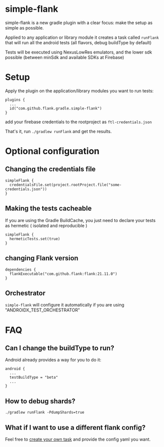 # simple-flank
simple-flank is a new gradle plugin with a clear focus: make the setup as simple as possible.

Applied to any application or library module it creates a task called `runFlank` that will run all the android tests (all flavors, debug buildType by default)

Tests will be executed using NexusLowRes emulators, and the lower sdk possible (between minSdk and available SDKs at Firebase)

# Setup

Apply the plugin on the application/library modules you want to run tests:
```
plugins {
  ...
  id("com.github.flank.gradle.simple-flank")
}
```

add your firebase credentials to the rootproject as `ftl-credentials.json`

That's it, run `./gradlew runFlank` and get the results.

# Optional configuration

## Changing the credentials file

```
simpleFlank {
  credentialsFile.set(project.rootProject.file("some-credentials.json"))
}
```

## Making the tests cacheable

If you are using the Gradle BuildCache, you just need to declare your tests as hermetic ( isolated and reproducible )

```
simpleFlank {
  hermeticTests.set(true)
}
```

## changing Flank version

```
dependencies {
  flankExecutable("com.github.flank:flank:21.11.0")
}
```

## Orchestrator

`simple-flank` will configure it automatically if you are using "ANDROIDX_TEST_ORCHESTRATOR"


# FAQ

## Can I change the buildType to run?

Android already provides a way for you to do it:
```
android {
  ...
  testBuildType = "beta"
  ...
}
```

## How to debug shards?

`./gradlew runFlank -PdumpShards=true`

## What if I want to use a different flank config?

Feel free to [create your own task](docs/manual_tasks_creation.md) and provide the config yaml you want.
